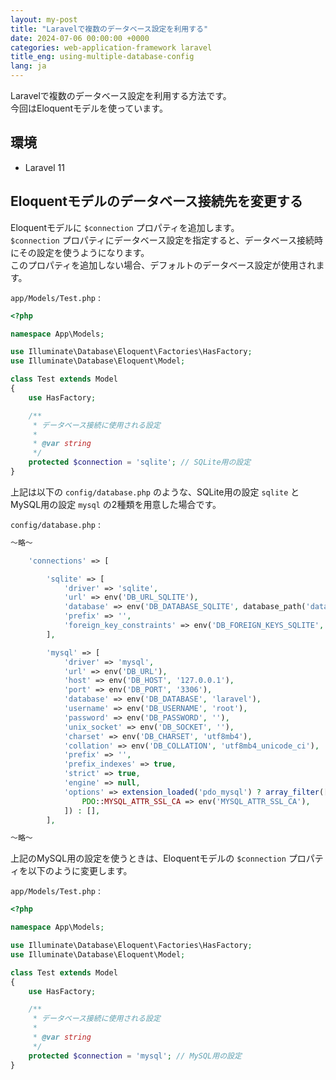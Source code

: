 ```yaml
---
layout: my-post
title: "Laravelで複数のデータベース設定を利用する"
date: 2024-07-06 00:00:00 +0000
categories: web-application-framework laravel
title_eng: using-multiple-database-config
lang: ja
---
```


Laravelで複数のデータベース設定を利用する方法です。  
今回はEloquentモデルを使っています。

## 環境
- Laravel 11

## Eloquentモデルのデータベース接続先を変更する
Eloquentモデルに `$connection` プロパティを追加します。  
`$connection` プロパティにデータベース設定を指定すると、データベース接続時にその設定を使うようになります。  
このプロパティを追加しない場合、デフォルトのデータベース設定が使用されます。

`app/Models/Test.php` :
```php
<?php

namespace App\Models;

use Illuminate\Database\Eloquent\Factories\HasFactory;
use Illuminate\Database\Eloquent\Model;

class Test extends Model
{
    use HasFactory;

    /**
     * データベース接続に使用される設定
     *
     * @var string
     */
    protected $connection = 'sqlite'; // SQLite用の設定
}
```

上記は以下の `config/database.php` のような、SQLite用の設定 `sqlite` とMySQL用の設定 `mysql` の2種類を用意した場合です。

`config/database.php` :
```php
～略～

    'connections' => [

        'sqlite' => [
            'driver' => 'sqlite',
            'url' => env('DB_URL_SQLITE'),
            'database' => env('DB_DATABASE_SQLITE', database_path('database.sqlite')),
            'prefix' => '',
            'foreign_key_constraints' => env('DB_FOREIGN_KEYS_SQLITE', true),
        ],

        'mysql' => [
            'driver' => 'mysql',
            'url' => env('DB_URL'),
            'host' => env('DB_HOST', '127.0.0.1'),
            'port' => env('DB_PORT', '3306'),
            'database' => env('DB_DATABASE', 'laravel'),
            'username' => env('DB_USERNAME', 'root'),
            'password' => env('DB_PASSWORD', ''),
            'unix_socket' => env('DB_SOCKET', ''),
            'charset' => env('DB_CHARSET', 'utf8mb4'),
            'collation' => env('DB_COLLATION', 'utf8mb4_unicode_ci'),
            'prefix' => '',
            'prefix_indexes' => true,
            'strict' => true,
            'engine' => null,
            'options' => extension_loaded('pdo_mysql') ? array_filter([
                PDO::MYSQL_ATTR_SSL_CA => env('MYSQL_ATTR_SSL_CA'),
            ]) : [],
        ],

～略～
```

上記のMySQL用の設定を使うときは、Eloquentモデルの `$connection` プロパティを以下のように変更します。

`app/Models/Test.php` :
```php
<?php

namespace App\Models;

use Illuminate\Database\Eloquent\Factories\HasFactory;
use Illuminate\Database\Eloquent\Model;

class Test extends Model
{
    use HasFactory;

    /**
     * データベース接続に使用される設定
     *
     * @var string
     */
    protected $connection = 'mysql'; // MySQL用の設定
}
```